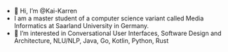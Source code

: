 - 👋 Hi, I’m @Kai-Karren
- I am a master student of a computer science variant called Media Informatics at Saarland University in Germany.
- 👀 I’m interested in Conversational User Interfaces, Software Design and Architecture, NLU/NLP, Java, Go, Kotlin, Python, Rust
<!--- 🌱 I’m currently learning -->

<!---
Kai-Karren/Kai-Karren is a ✨ special ✨ repository because its `README.md` (this file) appears on your GitHub profile.
You can click the Preview link to take a look at your changes.
--->
